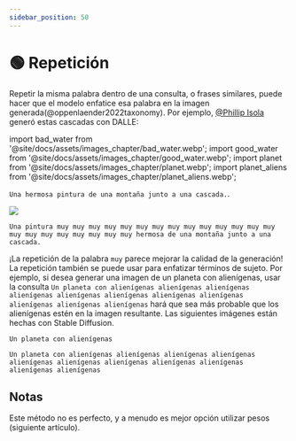 ```yaml
---
sidebar_position: 50
---
```

# 🟢 Repetición

Repetir la misma palabra dentro de una consulta, o frases similares, puede hacer que el modelo enfatice esa palabra en la imagen generada(@oppenlaender2022taxonomy). Por ejemplo, [@Phillip Isola](https://twitter.com/phillip_isola/status/1532189632217112577) generó estas cascadas con DALLE:

import bad_water from '@site/docs/assets/images_chapter/bad_water.webp';
import good_water from '@site/docs/assets/images_chapter/good_water.webp';
import planet from '@site/docs/assets/images_chapter/planet.webp';
import planet_aliens from '@site/docs/assets/images_chapter/planet_aliens.webp';


`Una hermosa pintura de una montaña junto a una cascada.`.

<div style={{textAlign: 'center'}}>
  <img src={bad_water} style={{width: "750px"}}/>
</div>

`Una pintura muy muy muy muy muy muy muy muy muy muy muy muy muy muy muy muy muy muy muy muy muy muy hermosa de una montaña junto a una cascada.`

<div style={{textAlign: 'center'}}>
  <LazyLoadImage src={good_water} style={{width: "750px"}} />
</div>

¡La repetición de la palabra `muy` parece mejorar la calidad de la generación! La repetición también se puede usar para enfatizar términos de sujeto. Por ejemplo, si desea generar una imagen de un planeta con alienígenas, usar la consulta `Un planeta con alienígenas alienígenas alienígenas alienígenas alienígenas alienígenas alienígenas alienígenas alienígenas alienígenas alienígenas` hará que sea más probable que los alienígenas estén en la imagen resultante. Las siguientes imágenes están hechas con Stable Diffusion.

`Un planeta con alienígenas`
<div style={{textAlign: 'center'}}>
  <LazyLoadImage src={planet} style={{width: "250px"}} />
</div>

`Un planeta con alienígenas alienígenas alienígenas alienígenas alienígenas alienígenas alienígenas alienígenas alienígenas alienígenas alienígenas`

<div style={{textAlign: 'center'}}>
  <LazyLoadImage src={planet_aliens} style={{width: "250px"}} />
</div>


## Notas 

Este método no es perfecto, y a menudo es mejor opción utilizar pesos (siguiente artículo).
